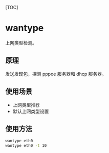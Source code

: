 [TOC]

# wantype
上网类型检测。

## 原理
发送发现包，探测 pppoe 服务器和 dhcp 服务器。

## 使用场景
* 上网类型推荐
* 默认上网类型设置

## 使用方法
```bash
wantype eth0
wantype eth0 -t 10
```
